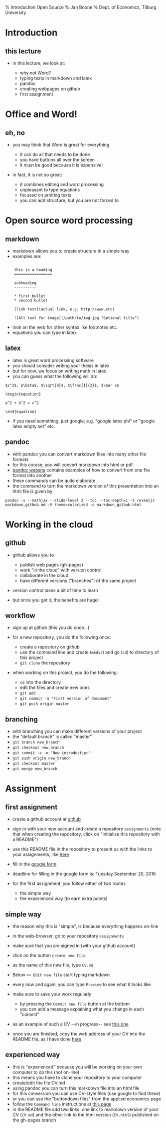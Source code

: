 % Introduction Open Source
% Jan Boone 
% Dept. of Economics, Tilburg University


Introduction
================

this lecture
------------

* in this lecture, we look at:

    * why not Word?
    * typing texts in markdown and latex
    * pandoc
    * creating webpages on github
	* first assignment

Office and Word!
======================

eh, no
------

* you may think that Word is great for everything

    * it can do all that needs to be done
    * you have buttons all over the screen
	* it must be good because it is expensive!

* in fact, it is not so great:

    * it combines editing and word processing
    * unpleasant to type equations
    * focused on printing texts
    * you can add structure, but you are not forced to


Open source word processing
====================================

markdown
--------

* markdown allows you to create structure in a simple way
* examples are:

```

    this is a heading
    =================

    subheading
    ----------

    * first bullet
    * second bullet

    [link text](actual link, e.g. http://www.etc)

    ![Alt text for image](/path/to/img.jpg "Optional title")

```

* look on the web for other syntax like footnotes etc.
* equations you can type in latex

latex
-----

* latex is great word processing software
* you should consider writing your thesis in latex
* but for now, we focus on writing math in latex
* you can guess what the following will do:

```
$x^2$, $\beta$, $\sqrt{9}$, $\frac{1}{2}$, $\bar x$

\begin{equation}

a^2 + b^2 = c^2

\end{equation}

```

* if you need something, just google; e.g. "google latex phi" or
  "google latex empty set" etc.

pandoc
------

* with pandoc you can convert markdown files into many other file
  formats
* for this course, you will convert markdown into html or pdf
* [pandoc website](http://pandoc.org/demos.html) contains examples of
  how to convert from one file format into another
* these commands can be quite elaborate
* the command to turn the markdown version of this presentation into
  an html file is given by


```
pandoc -s --mathjax --slide-level 2 --toc --toc-depth=1 -t revealjs markdown_github.md -V theme=solarized -o markdown_github.html

```

Working in the cloud
===========================


github
------

* github allows you to

    * publish web pages (gh-pages)
    * work "in the cloud" with version control
	* collaborate in the cloud
	* have different versions ("branches") of the same project

* version control takes a bit of time to learn
* but once you get it, the benefits are huge!

workflow
--------

* sign up at github (this you do once...)
* for a new repository, you do the following once:

    * create a repository on github
    * use the command line and create (`mkdir`) and go (`cd`) to
      directory of this project
    * `git clone` the repository

* when working on this project, you do the following:

    * `cd` into the directory
    * edit the files and create new ones
    * `git add .`
    * `git commit -m "First version of document"`
    * `git push origin master`
    
branching
---------

* with branching you can make different versions of your project
* the "default branch" is called "master"
* `git branch new_branch`
* `git checkout new_branch`
* `git commit -a -m "New introduction"`
* `git push origin new_branch`
* `git checkout master`
* `git merge new_branch`


Assignment
==============


first assignment
----------------

* create a github account at [github](https://github.com/)
* sign in with your new account and create a repository `assignments` (note that when creating the repository, click on "Initialize this repository with a README")
* use this README file in the repository to present us with the links to your assignments; like [here](https://github.com/janboone/assignments)
* fill in the [google form](https://docs.google.com/forms/d/e/1FAIpQLSfRGBsM3QYzY0jEX1O4_q38kzb4VPQEW-qPVzl6fwPJwOBPzg/viewform?c=0&w=1&usp=send_form)
* deadline for filling in the google form is: Tuesday September 20, 2016

* for the first assignment, you follow either of two routes

    * the simple way
    * the experienced way (to earn extra points)


simple way
----------

* the reason why this is "simple", is because everything happens on-line
* in the web-browser, go to your repository `assignments`
* make sure that you are signed in (with your github account)
* click on the button `create new file`
* as the name of this new file, type `CV.md`
* Below `<> Edit new file` start typing markdown
* every now and again, you can type `Preview` to see what it looks like
* make sure to save your work regularly

    * by pressing the `Commit new file` button at the bottom
    * you can add a message explaining what you change in each "commit"

* as an example of such a CV --in progress-- see [this one](https://github.com/janboone/assignments/blob/master/CV.md)
* once you are finished, copy the web address of your CV into the README file, as I have done [here](https://github.com/janboone/assignments)

experienced way
---------------

* this is "experienced" because you will be working on your own computer to do this (not on-line)
* this means you have to clone your repository to your computer
* create/edit the file CV.md
* using pandoc you can turn this markdown file into an html file
* for this conversion you can use CV-style files (use google to find these)
* or you can use the "buttondown files" from the applied economics page
* follow the `Command line` instructions at [this page](https://janboone.github.io/applied-economics/github.html)
* in the README file add two links: one link to markdown version of your CV (`CV.md`) and the other link to the html version (`CV.html`) published on the gh-pages branch




<!--

How to turn this markdown file into a presentation:

pandoc -s --mathjax --slide-level 2 --toc --toc-depth=1 -t revealjs markdown_github.md -V theme=solarized -o markdown_github.html

pandoc --slide-level 2 --toc --toc-depth=1 -t beamer markdown_github.md -V theme:Montpellier -o markdown_github.pdf




new slide:

------------


-->
